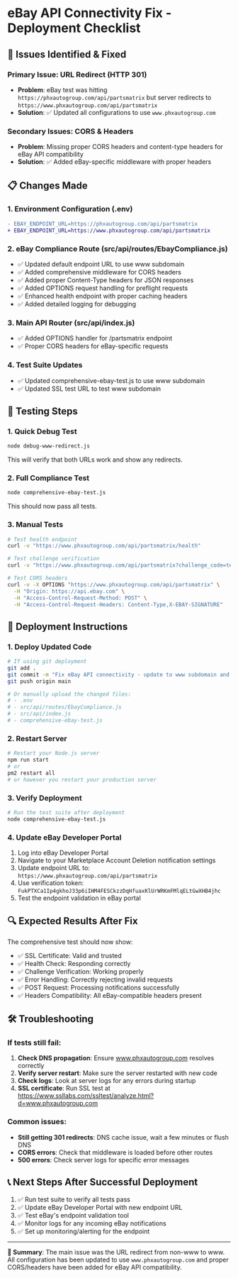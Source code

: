 # eBay API Connectivity Fix - Deployment Checklist

## 🔧 Issues Identified & Fixed

### Primary Issue: URL Redirect (HTTP 301)
- **Problem**: eBay test was hitting `https://phxautogroup.com/api/partsmatrix` but server redirects to `https://www.phxautogroup.com/api/partsmatrix`
- **Solution**: ✅ Updated all configurations to use `www.phxautogroup.com`

### Secondary Issues: CORS & Headers
- **Problem**: Missing proper CORS headers and content-type headers for eBay API compatibility
- **Solution**: ✅ Added eBay-specific middleware with proper headers

## 📋 Changes Made

### 1. Environment Configuration (.env)
```diff
- EBAY_ENDPOINT_URL=https://phxautogroup.com/api/partsmatrix
+ EBAY_ENDPOINT_URL=https://www.phxautogroup.com/api/partsmatrix
```

### 2. eBay Compliance Route (src/api/routes/EbayCompliance.js)
- ✅ Updated default endpoint URL to use www subdomain
- ✅ Added comprehensive middleware for CORS headers
- ✅ Added proper Content-Type headers for JSON responses
- ✅ Added OPTIONS request handling for preflight requests
- ✅ Enhanced health endpoint with proper caching headers
- ✅ Added detailed logging for debugging

### 3. Main API Router (src/api/index.js)
- ✅ Added OPTIONS handler for /partsmatrix endpoint
- ✅ Proper CORS headers for eBay-specific requests

### 4. Test Suite Updates
- ✅ Updated comprehensive-ebay-test.js to use www subdomain
- ✅ Updated SSL test URL to test www subdomain

## 🧪 Testing Steps

### 1. Quick Debug Test
```bash
node debug-www-redirect.js
```
This will verify that both URLs work and show any redirects.

### 2. Full Compliance Test
```bash
node comprehensive-ebay-test.js
```
This should now pass all tests.

### 3. Manual Tests
```bash
# Test health endpoint
curl -v "https://www.phxautogroup.com/api/partsmatrix/health"

# Test challenge verification
curl -v "https://www.phxautogroup.com/api/partsmatrix?challenge_code=test123"

# Test CORS headers
curl -v -X OPTIONS "https://www.phxautogroup.com/api/partsmatrix" \
  -H "Origin: https://api.ebay.com" \
  -H "Access-Control-Request-Method: POST" \
  -H "Access-Control-Request-Headers: Content-Type,X-EBAY-SIGNATURE"
```

## 🚀 Deployment Instructions

### 1. Deploy Updated Code
```bash
# If using git deployment
git add .
git commit -m "Fix eBay API connectivity - update to www subdomain and add CORS headers"
git push origin main

# Or manually upload the changed files:
# - .env
# - src/api/routes/EbayCompliance.js  
# - src/api/index.js
# - comprehensive-ebay-test.js
```

### 2. Restart Server
```bash
# Restart your Node.js server
npm run start
# or
pm2 restart all
# or however you restart your production server
```

### 3. Verify Deployment
```bash
# Run the test suite after deployment
node comprehensive-ebay-test.js
```

### 4. Update eBay Developer Portal
1. Log into eBay Developer Portal
2. Navigate to your Marketplace Account Deletion notification settings
3. Update endpoint URL to: `https://www.phxautogroup.com/api/partsmatrix`
4. Use verification token: `FukPTXCa1Ip4gkhoJ33p6iIHM4FESCkzzDqHfuaxKlUrWRKmFMlqELtGwXHB4jhc`
5. Test the endpoint validation in eBay portal

## 🔍 Expected Results After Fix

The comprehensive test should now show:
- ✅ SSL Certificate: Valid and trusted
- ✅ Health Check: Responding correctly  
- ✅ Challenge Verification: Working properly
- ✅ Error Handling: Correctly rejecting invalid requests
- ✅ POST Request: Processing notifications successfully
- ✅ Headers Compatibility: All eBay-compatible headers present

## 🛠️ Troubleshooting

### If tests still fail:

1. **Check DNS propagation**: Ensure www.phxautogroup.com resolves correctly
2. **Verify server restart**: Make sure the server restarted with new code
3. **Check logs**: Look at server logs for any errors during startup
4. **SSL certificate**: Run SSL test at https://www.ssllabs.com/ssltest/analyze.html?d=www.phxautogroup.com

### Common issues:
- **Still getting 301 redirects**: DNS cache issue, wait a few minutes or flush DNS
- **CORS errors**: Check that middleware is loaded before other routes
- **500 errors**: Check server logs for specific error messages

## 📞 Next Steps After Successful Deployment

1. ✅ Run test suite to verify all tests pass
2. ✅ Update eBay Developer Portal with new endpoint URL
3. ✅ Test eBay's endpoint validation tool
4. ✅ Monitor logs for any incoming eBay notifications
5. ✅ Set up monitoring/alerting for the endpoint

---

**🎯 Summary**: The main issue was the URL redirect from non-www to www. All configuration has been updated to use `www.phxautogroup.com` and proper CORS/headers have been added for eBay API compatibility.
